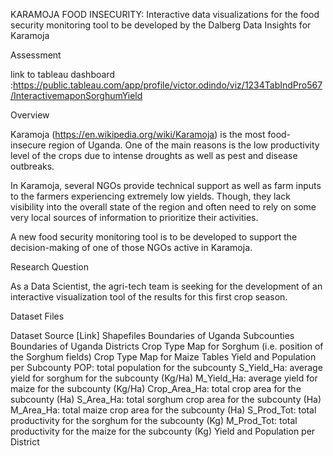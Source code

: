 KARAMOJA FOOD INSECURITY: Interactive data visualizations for the food security monitoring tool to be developed by the Dalberg Data Insights for Karamoja


Assessment

link to tableau dashboard :https://public.tableau.com/app/profile/victor.odindo/viz/1234TabIndPro567/InteractivemaponSorghumYield


Overview 

Karamoja (https://en.wikipedia.org/wiki/Karamoja) is the most food-insecure region of Uganda. One of the main reasons is the low productivity level of the crops due to intense droughts as well as pest and disease outbreaks.

In Karamoja, several NGOs provide technical support as well as farm inputs to the farmers experiencing extremely low yields. Though, they lack visibility into the overall state of the region and often need to rely on some very local sources of information to prioritize their activities.

A new food security monitoring tool is to be developed to support the decision-making of one of those NGOs active in Karamoja.

Research Question

As a Data Scientist, the agri-tech team is seeking for the  development of an interactive visualization tool of the results for this first crop season.

Dataset Files 

Dataset Source [Link]
Shapefiles
Boundaries of Uganda Subcounties 
Boundaries of Uganda Districts 
Crop Type Map for Sorghum (i.e. position of the Sorghum fields)
Crop Type Map for Maize
Tables
Yield and Population per Subcounty
POP: total population for the subcounty 
S_Yield_Ha: average yield for sorghum for the subcounty (Kg/Ha)
M_Yield_Ha: average yield for maize for the subcounty (Kg/Ha)
Crop_Area_Ha: total crop area for the subcounty (Ha)
S_Area_Ha: total sorghum crop area for the subcounty (Ha)
M_Area_Ha: total maize crop area for the subcounty (Ha)
S_Prod_Tot: total productivity for the sorghum for the subcounty (Kg)
M_Prod_Tot: total productivity for the maize for the subcounty (Kg)
Yield and Population per District
